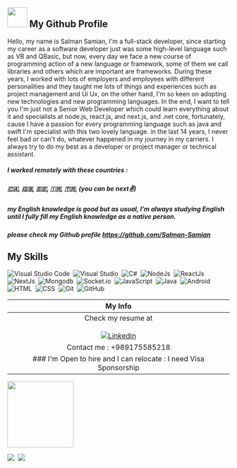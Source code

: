 
## <img src="https://media1.giphy.com/media/du3J3cXyzhj75IOgvA/giphy.gif" width="45"> My Github Profile

Hello, my name is Salman Samian, I'm a full-stack developer, since starting my career as a software developer just was some high-level language such as VB and QBasic, but now, every day we face a new course of programming action of a new language or
framework, some of them we call libraries and others which are important are frameworks.
During these years, I worked with lots of employers and employees with different personalities and they taught me
lots of things and experiences such as project management and Ui Ux, on the other hand, I'm so keen on
adopting new technologies and new programming languages.
In the end, I want to tell you I'm just not a Senior Web Developer which could learn everything about it and
specialists at node.js, react.js, and next.js, and .net core, fortunately, cause I have a passion for every
programming language such as java and swift I'm specialist with this two lovely language.
in the last 14 years, I never feel bad or can't do, whatever happened in my journey in my
carriers. I always try to do my best as a developer or project manager or technical assistant.

##### I worked remotely with these countries :
##### 🇨🇦, 🇬🇧, 🇸🇪, 🇮🇷, 🇹🇷, (you can be next✌)

##### my English knowledge is good but as usual, I'm always studying English until I fully fill my English knowledge as a native person.

##### please check my Github profile https://github.com/Salman-Samian







## My Skills

![Visual Studio Code](https://img.shields.io/badge/-Visual%20Studio%20Code-05122A?style=for-the-badge&logo=visual-studio-code&logoColor=007ACC)&nbsp;
![Visual Studio](https://img.shields.io/badge/-Visual%20Studio-05122A?style=for-the-badge&logo=visual-studio&logoColor=007ACC)&nbsp;
![C#](https://img.shields.io/badge/-CSharp-05122A?style=for-the-badge&logo=csharp)&nbsp;
![NodeJs](https://img.shields.io/badge/-NodeJs-05122A?style=for-the-badge&logo=node.js)&nbsp;
![ReactJs](https://img.shields.io/badge/-ReactJs-05122A?style=for-the-badge&logo=React)&nbsp;
![NextJs](https://img.shields.io/badge/-NextJs-05122A?style=for-the-badge&logo=Next.js)&nbsp;
![Mongodb](https://img.shields.io/badge/-Mongodb-05122A?style=for-the-badge&logo=Mongodb)&nbsp;
![Socket.io](https://img.shields.io/badge/-Socket.io-05122A?style=for-the-badge&logo=Socket.io)&nbsp;
![JavaScript](https://img.shields.io/badge/-JavaScript-05122A?style=for-the-badge&logo=javascript)&nbsp;
![Java](https://img.shields.io/badge/-Java-05122A?style=for-the-badge&logo=Java&logoColor=FFA518)&nbsp;
![Android](https://img.shields.io/badge/-Android-05122A?style=for-the-badge&logo=Android&logoColor=FFA518)&nbsp;
![HTML](https://img.shields.io/badge/-HTML-05122A?style=for-the-badge&logo=HTML5)&nbsp;
![CSS](https://img.shields.io/badge/-CSS-05122A?style=for-the-badge&logo=CSS3&logoColor=1572B6)&nbsp;
![Git](https://img.shields.io/badge/-Git-05122A?style=for-the-badge&logo=git)&nbsp;
![GitHub](https://img.shields.io/badge/-GitHub-05122A?style=for-the-badge&logo=github)&nbsp;






|  My Info   	|
|:-:	|
|Check my resume at </br></br> [![Linkedin](https://img.shields.io/badge/LinkedIn-0077B5?style=for-the-badge&logo=linkedin&logoColor=white)](https://www.linkedin.com/in/salmansamian/)   	|
|Contact me : +989175585218   	|
| ### I'm Open to hire and I can relocate : I need Visa Sponsorship   	|


<!-- ![Top Langs](ht[](url)tps://github-readme-stats.vercel.app/api/top-langs/?username=salman-samian&hide=makefile,perl&theme=dark) -->




<img src="https://media1.giphy.com/media/SXxI9NlwvYiY3bRsck/giphy.gif" width="150">


![](https://hit.yhype.me/github/profile?user_id=4800349)&nbsp;
![](https://komarev.com/ghpvc/?username=salman-samian&label=PROFILE+VIEWS)



<!-- [![Anurag's GitHub stats](https://github-readme-stats.vercel.app/api?username=salman-samian)](https://github.com/anuraghazra/github-readme-stats) -->



<!--  <img src="http://ghchart.rshah.org/17A2B8 /salman-samian" alt="Salman Samian Github"> -->
